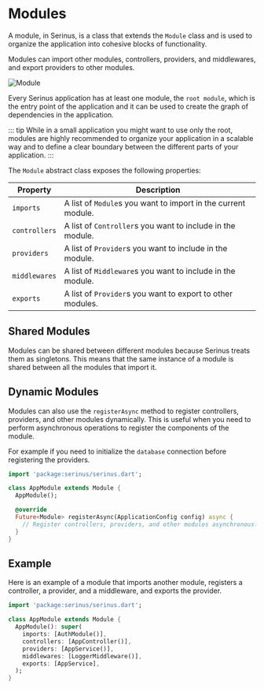 # Modules

A module, in Serinus, is a class that extends the `Module` class and is used to organize the application into cohesive blocks of functionality.

Modules can import other modules, controllers, providers, and middlewares, and export providers to other modules.

<img src="/modules.png" alt="Module"/>

Every Serinus application has at least one module, the `root module`, which is the entry point of the application and it can be used to create the graph of dependencies in the application.

::: tip
While in a small application you might want to use only the root, modules are highly recommended to organize your application in a scalable way and to define a clear boundary between the different parts of your application.
:::

The `Module` abstract class exposes the following properties:

| Property | Description |
| --- | --- |
| `imports` | A list of `Module`s you want to import in the current module. |
| `controllers` | A list of `Controller`s you want to include in the module. |
| `providers` | A list of `Provider`s you want to include in the module. |
| `middlewares` | A list of `Middleware`s you want to include in the module. |
| `exports` | A list of `Provider`s you want to export to other modules. |

## Shared Modules

Modules can be shared between different modules because Serinus treats them as singletons. This means that the same instance of a module is shared between all the modules that import it.

## Dynamic Modules

Modules can also use the `registerAsync` method to register controllers, providers, and other modules dynamically. This is useful when you need to perform asynchronous operations to register the components of the module.

For example if you need to initialize the `database` connection before registering the providers.

```dart
import 'package:serinus/serinus.dart';

class AppModule extends Module {
  AppModule();

  @override
  Future<Module> registerAsync(ApplicationConfig config) async {
    // Register controllers, providers, and other modules asynchronously
  }
}
```

## Example

Here is an example of a module that imports another module, registers a controller, a provider, and a middleware, and exports the provider.

```dart
import 'package:serinus/serinus.dart';

class AppModule extends Module {
  AppModule(): super(
    imports: [AuthModule()],
    controllers: [AppController()],
    providers: [AppService()],
    middlewares: [LoggerMiddleware()],
    exports: [AppService],
  );
}
```
